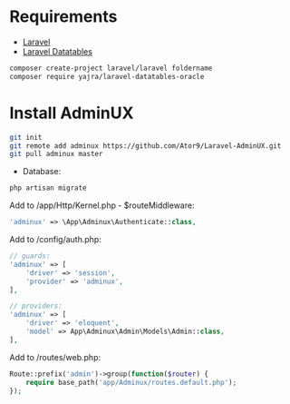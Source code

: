 # Requirements
- <a href="https://github.com/laravel/laravel">Laravel</a>
- <a href="https://github.com/yajra/laravel-datatables">Laravel Datatables</a>
```sh
composer create-project laravel/laravel foldername
composer require yajra/laravel-datatables-oracle
```

# Install AdminUX
```sh
git init
git remote add adminux https://github.com/Ator9/Laravel-AdminUX.git
git pull adminux master
```
- Database:
```sh
php artisan migrate
```
Add to /app/Http/Kernel.php - $routeMiddleware:
```php
'adminux' => \App\Adminux\Authenticate::class,
```
Add to /config/auth.php:
```php
// guards:
'adminux' => [
    'driver' => 'session',
    'provider' => 'adminux',
],

// providers:
'adminux' => [
    'driver' => 'eloquent',
    'model' => App\Adminux\Admin\Models\Admin::class,
],
```
Add to /routes/web.php:
```php
Route::prefix('admin')->group(function($router) {
    require base_path('app/Adminux/routes.default.php');
});
```
